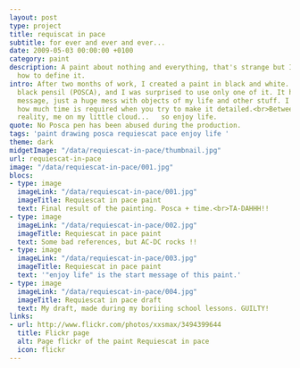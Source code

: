 ```yaml
---
layout: post
type: project
title: requiscat in pace
subtitle: for ever and ever and ever...
date: 2009-05-03 00:00:00 +0100
category: paint
description: A paint about nothing and everything, that's strange but I don't know
  how to define it.
intro: After two months of work, I created a paint in black and white. I used a
  black pensil (POSCA), and I was surprised to use only one of it. It has no real
  message, just a huge mess with objects of my life and other stuff. I discovered
  how much time is required when you try to make it detailed.<br>Between dream and
  reality, me on my little cloud...   so enjoy life.
quote: No Posca pen has been abused during the production.
tags: 'paint drawing posca requiescat pace enjoy life '
theme: dark
midgetImage: "/data/requiescat-in-pace/thumbnail.jpg"
url: requiescat-in-pace
image: "/data/requiescat-in-pace/001.jpg"
blocs:
- type: image
  imageLink: "/data/requiescat-in-pace/001.jpg"
  imageTitle: Requiescat in pace paint
  text: Final result of the painting. Posca + time.<br>TA-DAHHH!!
- type: image
  imageLink: "/data/requiescat-in-pace/002.jpg"
  imageTitle: Requiescat in pace paint
  text: Some bad references, but AC-DC rocks !!
- type: image
  imageLink: "/data/requiescat-in-pace/003.jpg"
  imageTitle: Requiescat in pace paint
  text: '"enjoy life" is the start message of this paint.'
- type: image
  imageLink: "/data/requiescat-in-pace/004.jpg"
  imageTitle: Requiescat in pace draft
  text: My draft, made during my boriiing school lessons. GUILTY!
links:
- url: http://www.flickr.com/photos/xxsmax/3494399644
  title: Flickr page
  alt: Page flickr of the paint Requiescat in pace
  icon: flickr
---
```

